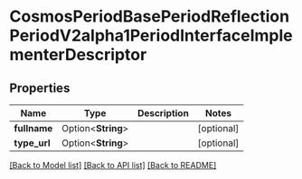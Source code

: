 # CosmosPeriodBasePeriodReflectionPeriodV2alpha1PeriodInterfaceImplementerDescriptor

## Properties

Name | Type | Description | Notes
------------ | ------------- | ------------- | -------------
**fullname** | Option<**String**> |  | [optional]
**type_url** | Option<**String**> |  | [optional]

[[Back to Model list]](../README.md#documentation-for-models) [[Back to API list]](../README.md#documentation-for-api-endpoints) [[Back to README]](../README.md)


